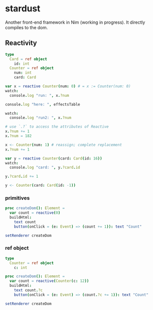 # stardust
Another front-end framework in Nim (working in progress). It directly compiles to the dom.

## Reactivity

```nim
type
  Card = ref object
    id: int
  Counter = ref object
    num: int
    card: Card

var x = reactive Counter(num: 0) # = x := Counter(num: 0)
watch:
  console.log "run: ", x.?num

console.log "here: ", effectsTable

watch:
  console.log "run2: ", x.?num

# use `.?` to access the attributes of Reactive
x.?num += 1
x.?num = 182

x <- Counter(num: 1) # reassign; complete replacement
x.?num += 1

var y = reactive Counter(card: Card(id: 16))
watch:
  console.log "card: ", y.?card.id

y.?card.id += 1

y <- Counter(card: Card(id: -1)) 
```

### primitives
```nim
proc createDom(): Element =
  var count = reactive(0)
  buildHtml:
    text count
    button(onClick = (e: Event) => (count += 1)): text "Count"

setRenderer createDom
```

### ref object
```nim
type
  Counter = ref object
    c: int

proc createDom(): Element =
  var count = reactive(Counter(c: 12))
  buildHtml:
    text count.?c
    button(onClick = (e: Event) => (count.?c += 1)): text "Count"

setRenderer createDom
```